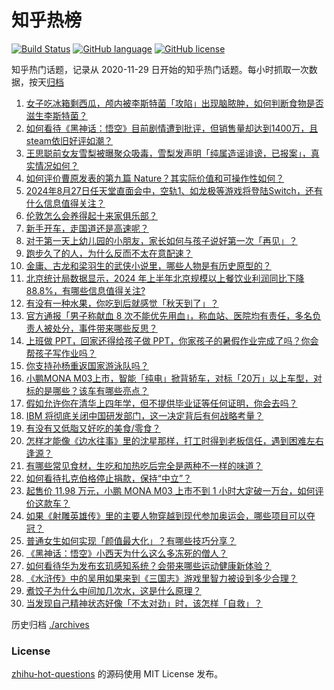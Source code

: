 # 知乎热榜
[![Build Status](https://github.com/ToWeLong/zhihu-hot-questions/workflows/CI/badge.svg)](https://github.com/ToWeLong/zhihu-hot-questions/actions)
[![GitHub language](https://img.shields.io/badge/language-golang-orange.svg)](https://golang.org/)
[![GitHub license](https://img.shields.io/github/license/ToWeLong/zhihu-hot-questions)](https://github.com/ToWeLong/zhihu-hot-questions/blob/main/LICENSE)

知乎热门话题，记录从 2020-11-29 日开始的知乎热门话题。每小时抓取一次数据，按天[归档](./archives)

<!-- BEGIN -->

1. [女子吃冰箱剩西瓜，颅内被李斯特菌「攻陷」出现脑脓肿，如何判断食物是否滋生李斯特菌？](https://www.zhihu.com/question/665373546)
1. [如何看待《黑神话：悟空》目前剧情遭到批评，但销售量却达到1400万，且steam依旧好评如潮？](https://www.zhihu.com/question/665420001)
1. [王思聪前女友雪梨被曝聚众吸毒，雪梨发声明「纯属造谣诽谤，已报案」，真实情况如何？](https://www.zhihu.com/question/665495953)
1. [如何评价曹原发表的第九篇 Nature？其实际价值和可操作性如何？](https://www.zhihu.com/question/665238387)
1. [2024年8月27日任天堂直面会中，空轨1、如龙极等游戏将登陆Switch，还有什么信息值得关注？](https://www.zhihu.com/question/665454528)
1. [伦敦怎么会养得起十来家俱乐部？](https://www.zhihu.com/question/664881826)
1. [新手开车，走国道还是高速呢？](https://www.zhihu.com/question/663446065)
1. [对于第一天上幼儿园的小朋友，家长如何与孩子说好第一次「再见」？](https://www.zhihu.com/question/664998449)
1. [跑步久了的人，为什么反而不太在意配速？](https://www.zhihu.com/question/664507172)
1. [金庸、古龙和梁羽生的武侠小说里，哪些人物是有历史原型的？](https://www.zhihu.com/question/664279067)
1. [北京统计局数据显示，2024 年上半年北京规模以上餐饮业利润同比下降 88.8%，有哪些信息值得关注?](https://www.zhihu.com/question/665429742)
1. [有没有一种水果，你吃到后就感觉「秋天到了」？](https://www.zhihu.com/question/664293175)
1. [官方通报「男子称献血 8 次不能优先用血」，称血站、医院均有责任，多名负责人被处分，事件带来哪些反思？](https://www.zhihu.com/question/665454853)
1. [上班做 PPT，回家还得给孩子做 PPT，你家孩子的暑假作业完成了吗？你会帮孩子写作业吗？](https://www.zhihu.com/question/665334806)
1. [你支持孙杨重返国家游泳队吗？](https://www.zhihu.com/question/665275494)
1. [小鹏MONA M03上市，智能「纯电」掀背轿车，对标「20万」以上车型，对标的是哪些？该车有哪些亮点？](https://www.zhihu.com/question/665456190)
1. [假如允许你在清华上四年学，但不提供毕业证等任何证明，你会去吗？](https://www.zhihu.com/question/665414252)
1. [IBM 将彻底关闭中国研发部门，这一决定背后有何战略考量？](https://www.zhihu.com/question/665331551)
1. [有没有又低脂又好吃的美食/零食？](https://www.zhihu.com/question/664087742)
1. [怎样才能像《边水往事》里的沈星那样，打工时得到老板信任，遇到困难左右逢源？](https://www.zhihu.com/question/665007300)
1. [有哪些常见食材，生吃和加热吃后完全是两种不一样的味道？](https://www.zhihu.com/question/664691431)
1. [如何看待扎克伯格停止捐款，保持“中立”？](https://www.zhihu.com/question/665417431)
1. [起售价 11.98 万元，小鹏 MONA M03 上市不到 1 小时大定破一万台，如何评价这款车？](https://www.zhihu.com/question/665498371)
1. [如果《射雕英雄传》里的主要人物穿越到现代参加奥运会，哪些项目可以夺冠？](https://www.zhihu.com/question/664469208)
1. [普通女生如何实现「颜值最大化」？有哪些技巧分享？](https://www.zhihu.com/question/658905845)
1. [《黑神话：悟空》小西天为什么这么多冻死的僧人？](https://www.zhihu.com/question/665264010)
1. [如何看待华为发布玄玑感知系统？会带来哪些运动健康新体验？](https://www.zhihu.com/question/665431957)
1. [《水浒传》中的吴用如果来到《三国志》游戏里智力被设到多少合理？](https://www.zhihu.com/question/665282855)
1. [煮饺子为什么中间加几次水，这是什么原理？](https://www.zhihu.com/question/635637744)
1. [当发现自己精神状态好像「不太对劲」时，该怎样「自救」？](https://www.zhihu.com/question/664782574)

<!-- END -->

历史归档 [./archives](./archives)


### License
[zhihu-hot-questions](https://github.com/towelong/zhihu-hot-questions) 的源码使用 MIT License 发布。
